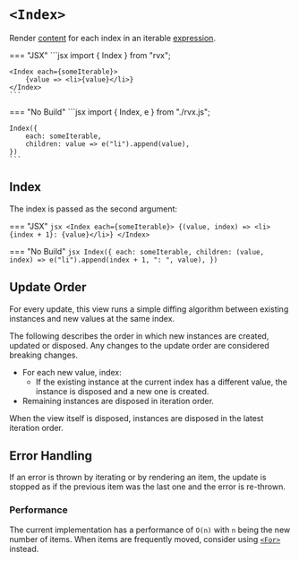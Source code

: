 # `<Index>`
Render [content](../elements.md#content) for each index in an iterable [expression](../signals.md#expressions).

=== "JSX"
	```jsx
	import { Index } from "rvx";

	<Index each={someIterable}>
		{value => <li>{value}</li>}
	</Index>
	```

=== "No Build"
	```jsx
	import { Index, e } from "./rvx.js";

	Index({
		each: someIterable,
		children: value => e("li").append(value),
	})
	```

## Index
The index is passed as the second argument:

=== "JSX"
	```jsx
	<Index each={someIterable}>
		{(value, index) => <li>{index + 1}: {value}</li>}
	</Index>
	```

=== "No Build"
	```jsx
	Index({
		each: someIterable,
		children: (value, index) => e("li").append(index + 1, ": ", value),
	})
	```

## Update Order
For every update, this view runs a simple diffing algorithm between existing instances and new values at the same index.

The following describes the order in which new instances are created, updated or disposed. Any changes to the update order are considered breaking changes.

+ For each new value, index:
	+ If the existing instance at the current index has a different value, the instance is disposed and a new one is created.
+ Remaining instances are disposed in iteration order.

When the view itself is disposed, instances are disposed in the latest iteration order.

## Error Handling
If an error is thrown by iterating or by rendering an item, the update is stopped as if the previous item was the last one and the error is re-thrown.

### Performance
The current implementation has a performance of `O(n)` with `n` being the new number of items. When items are frequently moved, consider using [`<For>`](./for.md) instead.
